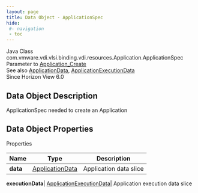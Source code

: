 ```yaml
---
layout: page
title: Data Object - ApplicationSpec
hide:
 #- navigation
 - toc
---
```






Java Class
    com.vmware.vdi.vlsi.binding.vdi.resources.Application.ApplicationSpec  
Parameter to
     [Application_Create](vdi.resources.Application.md#create)  
See also
     [ApplicationData](vdi.resources.Application.ApplicationData.md), [ApplicationExecutionData](vdi.resources.Application.ApplicationExecutionData.md)  
Since 
    Horizon View 6.0

## Data Object Description 

ApplicationSpec needed to create an Application 

## Data Object Properties

Properties

Name |  Type |  Description   
---|---|---  
**data**| [ApplicationData](vdi.resources.Application.ApplicationData.md)|  Application data slice   
  
**executionData**| [ApplicationExecutionData](vdi.resources.Application.ApplicationExecutionData.md)|  Application execution data slice   
  
  
  
  
  
  

